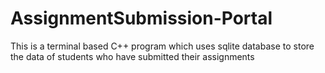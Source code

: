 # AssignmentSubmission-Portal
This is a terminal based C++ program which uses sqlite database to store the data of students who have submitted their assignments
